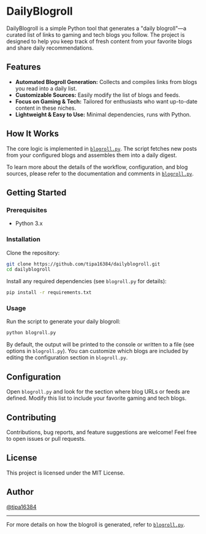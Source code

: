 # DailyBlogroll

DailyBlogroll is a simple Python tool that generates a "daily blogroll"—a curated list of links to gaming and tech blogs you follow. The project is designed to help you keep track of fresh content from your favorite blogs and share daily recommendations.

## Features

- **Automated Blogroll Generation:** Collects and compiles links from blogs you read into a daily list.
- **Customizable Sources:** Easily modify the list of blogs and feeds.
- **Focus on Gaming & Tech:** Tailored for enthusiasts who want up-to-date content in these niches.
- **Lightweight & Easy to Use:** Minimal dependencies, runs with Python.

## How It Works

The core logic is implemented in [`blogroll.py`](blogroll.py). The script fetches new posts from your configured blogs and assembles them into a daily digest.

To learn more about the details of the workflow, configuration, and blog sources, please refer to the documentation and comments in [`blogroll.py`](blogroll.py).

## Getting Started

### Prerequisites

- Python 3.x

### Installation

Clone the repository:

```sh
git clone https://github.com/tipa16384/dailyblogroll.git
cd dailyblogroll
```

Install any required dependencies (see `blogroll.py` for details):

```sh
pip install -r requirements.txt
```

### Usage

Run the script to generate your daily blogroll:

```sh
python blogroll.py
```

By default, the output will be printed to the console or written to a file (see options in `blogroll.py`). You can customize which blogs are included by editing the configuration section in `blogroll.py`.

## Configuration

Open `blogroll.py` and look for the section where blog URLs or feeds are defined. Modify this list to include your favorite gaming and tech blogs.

## Contributing

Contributions, bug reports, and feature suggestions are welcome! Feel free to open issues or pull requests.

## License

This project is licensed under the MIT License.

## Author

[@tipa16384](https://github.com/tipa16384)

---

For more details on how the blogroll is generated, refer to [`blogroll.py`](blogroll.py).

